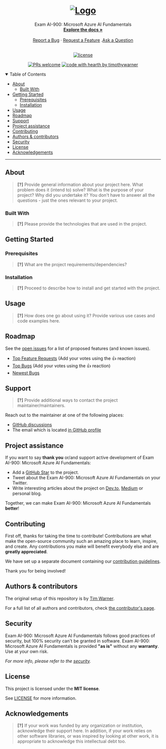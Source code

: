<h1 align="center">
  <a href="https://github.com/timothywarner/ai900">
    <!-- Please provide path to your logo here -->
    <img src="docs/images/cover.png" alt="Logo" /">
  </a>
</h1>

<div align="center">
  Exam AI-900: Microsoft Azure AI Fundamentals
  <br />
  <a href="#about"><strong>Explore the docs »</strong></a>
  <br />
  <br />
  <a href="https://github.com/timothywarner/ai900/issues/new?assignees=&labels=bug&template=01_BUG_REPORT.md&title=bug%3A+">Report a Bug</a>
  ·
  <a href="https://github.com/timothywarner/ai900/issues/new?assignees=&labels=enhancement&template=02_FEATURE_REQUEST.md&title=feat%3A+">Request a Feature</a>
  .<a href="https://github.com/timothywarner/ai900/discussions">Ask a Question</a>
</div>

<div align="center">
<br />

[![license](https://img.shields.io/github/license/timothywarner/ai900.svg?style=flat-square)](LICENSE)

[![PRs welcome](https://img.shields.io/badge/PRs-welcome-ff69b4.svg?style=flat-square)](https://github.com/timothywarner/ai900/issues?q=is%3Aissue+is%3Aopen+label%3A%22help+wanted%22)
[![code with hearth by timothywarner](https://img.shields.io/badge/%3C%2F%3E%20with%20%E2%99%A5%20by-timothywarner-ff1414.svg?style=flat-square)](https://github.com/timothywarner)

</div>

<details open="open">
<summary>Table of Contents</summary>

- [About](#about)
  - [Built With](#built-with)
- [Getting Started](#getting-started)
  - [Prerequisites](#prerequisites)
  - [Installation](#installation)
- [Usage](#usage)
- [Roadmap](#roadmap)
- [Support](#support)
- [Project assistance](#project-assistance)
- [Contributing](#contributing)
- [Authors & contributors](#authors--contributors)
- [Security](#security)
- [License](#license)
- [Acknowledgements](#acknowledgements)

</details>

---

## About

> **[?]**
> Provide general information about your project here.
> What problem does it (intend to) solve?
> What is the purpose of your project?
> Why did you undertake it?
> You don't have to answer all the questions - just the ones relevant to your project.



### Built With

> **[?]**
> Please provide the technologies that are used in the project.

## Getting Started

### Prerequisites

> **[?]**
> What are the project requirements/dependencies?

### Installation

> **[?]**
> Proceed to describe how to install and get started with the project.

## Usage

> **[?]**
> How does one go about using it?
> Provide various use cases and code examples here.

## Roadmap

See the [open issues](https://github.com/timothywarner/ai900/issues) for a list of proposed features (and known issues).

- [Top Feature Requests](https://github.com/timothywarner/ai900/issues?q=label%3Aenhancement+is%3Aopen+sort%3Areactions-%2B1-desc) (Add your votes using the 👍 reaction)
- [Top Bugs](https://github.com/timothywarner/ai900/issues?q=is%3Aissue+is%3Aopen+label%3Abug+sort%3Areactions-%2B1-desc) (Add your votes using the 👍 reaction)
- [Newest Bugs](https://github.com/timothywarner/ai900/issues?q=is%3Aopen+is%3Aissue+label%3Abug)

## Support

> **[?]**
> Provide additional ways to contact the project maintainer/maintainers.

Reach out to the maintainer at one of the following places:

- [GitHub discussions](https://github.com/timothywarner/ai900/discussions)
- The email which is located [in GitHub profile](https://github.com/timothywarner)

## Project assistance

If you want to say **thank you** or/and support active development of Exam AI-900: Microsoft Azure AI Fundamentals:

- Add a [GitHub Star](https://github.com/timothywarner/ai900) to the project.
- Tweet about the Exam AI-900: Microsoft Azure AI Fundamentals on your Twitter.
- Write interesting articles about the project on [Dev.to](https://dev.to/), [Medium](https://medium.com/) or personal blog.

Together, we can make Exam AI-900: Microsoft Azure AI Fundamentals **better**!

## Contributing

First off, thanks for taking the time to contribute! Contributions are what make the open-source community such an amazing place to learn, inspire, and create. Any contributions you make will benefit everybody else and are **greatly appreciated**.

We have set up a separate document containing our [contribution guidelines](docs/CONTRIBUTING.md).

Thank you for being involved!

## Authors & contributors

The original setup of this repository is by [Tim Warner](https://github.com/timothywarner).

For a full list of all authors and contributors, check [the contributor's page](https://github.com/timothywarner/ai900/contributors).

## Security

Exam AI-900: Microsoft Azure AI Fundamentals follows good practices of security, but 100% security can't be granted in software.
Exam AI-900: Microsoft Azure AI Fundamentals is provided **"as is"** without any **warranty**. Use at your own risk.

_For more info, please refer to the [security](docs/SECURITY.md)._

## License

This project is licensed under the **MIT license**.

See [LICENSE](LICENSE) for more information.

## Acknowledgements

> **[?]**
> If your work was funded by any organization or institution, acknowledge their support here.
> In addition, if your work relies on other software libraries, or was inspired by looking at other work, it is appropriate to acknowledge this intellectual debt too.
